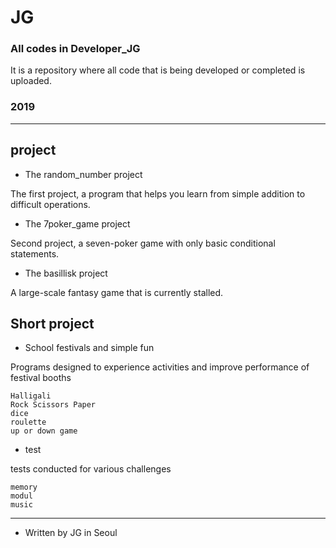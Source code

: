 # JG
### All codes in Developer_JG
 
It is a repository where all code that is being developed or completed is uploaded.
 
### 2019
---
 
## project
 
 * The random_number project
 
  The first project, a program that helps you learn from simple addition to difficult operations.
 
 
 * The 7poker_game project
 
  Second project, a seven-poker game with only basic conditional statements.
 
 * The basillisk project
 
  A large-scale fantasy game that is currently stalled.
 
## Short project

 * School festivals and simple fun

  Programs designed to experience activities and
  improve performance of festival booths
  
  ``` 
Halligali
Rock Scissors Paper
dice
roulette
up or down game
  ``` 
  
 *  test
 
  tests conducted for various challenges

  ``` 
 memory
 modul
 music
  ``` 

---
 * Written by JG in Seoul
